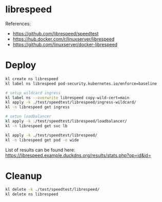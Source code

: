 
# librespeed

References:
- https://github.com/librespeed/speedtest
- https://hub.docker.com/r/linuxserver/librespeed
- https://github.com/linuxserver/docker-librespeed

# Deploy

```bash
kl create ns librespeed
kl label ns librespeed pod-security.kubernetes.io/enforce=baseline

# setup wildcard ingress
kl label ns --overwrite librespeed copy-wild-cert=main
kl apply -k ./test/speedtest/librespeed/ingress-wildcard/
kl -n librespeed get ingress

# setun loadbalancer
kl apply -k ./test/speedtest/librespeed/loadbalancer/
kl -n librespeed get svc lb

kl apply -k ./test/speedtest/librespeed/
kl -n librespeed get pod -o wide
```

List of results can be found here:
https://librespeed.example.duckdns.org/results/stats.php?op=id&id=

# Cleanup

```bash
kl delete -k ./test/speedtest/librespeed/
kl delete ns librespeed
```
